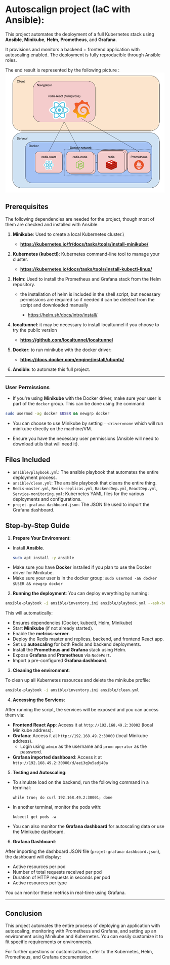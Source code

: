 # Autoscalign project (IaC with Ansible):

This project automates the deployment of a full Kubernetes stack using **Ansible**, **Minikube**, **Helm**, **Prometheus**, and **Grafana**.

It provisions and monitors a backend + frontend application with autoscaling enabled.
The deployment is fully reproducible through Ansible roles.


The end result is represented by the following picture : 
![architecture](Architecture.png)

## Prerequisites

The following dependencies are needed for the project, though most of them are checked and installed with Ansible:

1. **Minikube**: Used to create a local Kubernetes cluster.\
   - **https://kubernetes.io/fr/docs/tasks/tools/install-minikube/**
     
2. **Kubernetes (kubectl)**: Kubernetes command-line tool to manage your cluster.

   - **https://kubernetes.io/docs/tasks/tools/install-kubectl-linux/**

3. **Helm**: Used to install the Prometheus and Grafana stack from the Helm repository.
    - the installation of helm is included in the shell script, but necessary permissions are required so if needed it can be deleted from the script and downloaded manually

       - https://helm.sh/docs/intro/install/
4. **localtunnel**: it may be necessary to install localtunnel if you choose to try the public version
    - **https://github.com/localtunnel/localtunnel**
5. **Docker**: to run minikube with the docker driver:
    - **https://docs.docker.com/engine/install/ubuntu/**
6. **Ansible**: to automate this full project.
---
### User Permissions

- If you're using **Minikube** with the Docker driver, make sure your user is part of the `docker` group. This can be done using the command:

```bash
sudo usermod -ag docker $USER && newgrp docker
```

- You can choose to use Minikube by setting `--driver=none` which will run minikube directly on the machine/VM.

- Ensure you have the necessary user permissions (Ansible will need to download utils that will need it).

## Files Included

- `ansible/playbook.yml`: The ansible playbook that automates the entire deployment process.
- `ansible/clean.yml`: The ansible playbook that cleans the entire thing.
- `Redis-master.yml`, `Redis-replicas.yml`, `BackendDep.yml`, `ReactDep.yml`, `Service-monitoring.yml`: Kubernetes YAML files for the various deployments and configurations.
- `projet-grafana-dashboard.json`: The JSON file used to import the Grafana dashboard.

## Step-by-Step Guide

1. **Prepare Your Environment**:

 - Install **Ansible**.
	```bash
	sudo apt install -y ansible
	```
 - Make sure you have **Docker** installed if you plan to use the Docker driver for Minikube.
 - Make sure your user is in the docker group: `sudo usermod -aG docker $USER && newgrp docker`
2. **Running the deployment**:
 You can deploy everything by running:
```bash
ansible-playbook -i ansible/inventory.ini ansible/playbook.yml --ask-become-pass
```
 This will automatically:

 - Ensures dependencies (Docker, kubectl, Helm, Minikube)
 - Start **Minikube** (if not already started).
 - Enable the **metrics-server**.
 - Deploy the Redis master and replicas, backend, and frontend React app.
 - Set up **autoscaling** for both Redis and backend deployments.
 - Install the **Prometheus and Grafana** stack using Helm.
 - Expose **Grafana** and **Prometheus** via `NodePort`.
 - Import a pre-configured **Grafana dashboard**.
 
3. **Cleaning the environment**:

To clean up all Kubernetes resources and delete the minikube profile: 
```bash
ansible-playbook -i ansible/inventory.ini ansible/clean.yml
```
4. **Accessing the Services**:

After running the script, the services will be exposed and you can access them via:

- **Frontend React App**: Access it at `http://192.168.49.2:30002` (local Minikube address).
- **Grafana**: Access it at `http://192.168.49.2:30000` (local Minikube address).
  - Login using `admin` as the username and `prom-operator` as the password.
- **Grafana imported dashboard**: Access it at `http://192.168.49.2:30000/d/aei3q9u5adj40a`

5. **Testing and Autoscaling**:

- To simulate load on the backend, run the following command in a terminal:
  ```
  while true; do curl 192.168.49.2:30001; done
  ```
- In another terminal, monitor the pods with:
  ```
  kubectl get pods -w
  ```
- You can also monitor the **Grafana dashboard** for autoscaling data or use the Minikube dashboard.

6. **Grafana Dashboard**:

After importing the dashboard JSON file (`projet-grafana-dashboard.json`), the dashboard will display:
- Active resources per pod
- Number of total requests received per pod
- Duration of HTTP requests in seconds per pod
- Active resources per type

You can monitor these metrics in real-time using Grafana.

---

## Conclusion

This project automates the entire process of deploying an application with autoscaling, monitoring with Prometheus and Grafana, and setting up an environment using Minikube and Kubernetes. You can easily customize it to fit specific requirements or environments.

For further questions or customizations, refer to the Kubernetes, Helm, Prometheus, and Grafana documentation.
